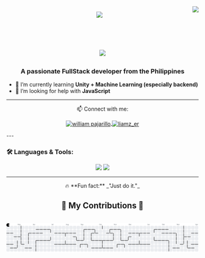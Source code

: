  <img align="right" src="https://visitor-badge.laobi.icu/badge?page_id=Defnotspinach.Defnotspinach" />
  <p align="center">
  <img src="https://github.com/user-attachments/assets/8423a57c-e866-4670-b8c1-534674a15fb1" />
</p>



<p align="center">
  <br>
  <h1 align="center">
    <img src="https://readme-typing-svg.herokuapp.com/?color=whitefont=Righteous&size=35&center=true&vCenter=true&width=500&height=70&duration=4000&lines=Hi+There!+👋;+I'm+Marc!;" />
  </h1>
</p>

<h3 align="center">A passionate FullStack developer from the Philippines</h3>

- 🌱 I’m currently learning **Unity + Machine Learning (especially backend)**  
- 🤝 I’m looking for help with **JavaScript**  

---
<div align="center">
 📫 Connect with me:
<p align="center">
  <a href="https://www.facebook.com/share/17ZjCF6kyW/" target="blank">
    <img align="center" src="https://raw.githubusercontent.com/rahuldkjain/github-profile-readme-generator/master/src/images/icons/Social/facebook.svg" alt="william pajarillo" height="30" width="40" />
  </a>
  <a href="https://www.instagram.com/aeddnt/" target="blank">
    <img align="center" src="https://raw.githubusercontent.com/rahuldkjain/github-profile-readme-generator/master/src/images/icons/Social/instagram.svg" alt="liamz_er" height="30" width="40" />
  </a>
</p>
</div>
---

### 🛠️ Languages & Tools:
<p align="center">
  <img src="https://skillicons.dev/icons?i=java,cs,dotnet,mongodb,kotlin,python,js,html,css,express,react,nodejs,vite,mysql,vue" />
  <img src="https://skillicons.dev/icons?i=vscode,visualstudio,androidstudio,windows,git,github,unity" />
</p>

---
<div align="center">
  🔥 **Fun fact:** _"Just do it."_
</div>

<div align="center">
  <h2>🐍 My Contributions 🐍</h2>
  <br>
<!--   <img alt="snake eating my contributions" src="https://raw.githubusercontent.com//selerqc/selerqc/output/github-contribution-grid-snake.svg" /> -->
  <picture>
  <source media="(prefers-color-scheme: dark)" srcset="https://raw.githubusercontent.com/Defnotspinach/Defnotspinach/output/pacman-contribution-graph-dark.svg">
  <source media="(prefers-color-scheme: light)" srcset="https://raw.githubusercontent.com/Defnotspinach/Defnotspinach/output/pacman-contribution-graph.svg">
  <img alt="Pac-Man contribution graph" src="https://raw.githubusercontent.com/Defnotspinach/Defnotspinach/output/pacman-contribution-graph.svg">
</picture>
  <br/><br/><br/>
</div>

